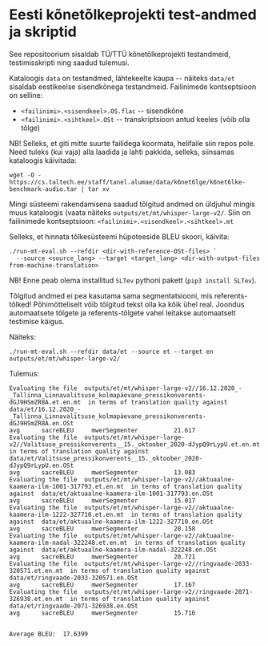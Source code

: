 # Eesti kõnetõlkeprojekti test-andmed ja skriptid
  
See repositoorium sisaldab TÜ/TTÜ kõnetõlkeprojekti testandmeid,
testimisskripti ning saadud tulemusi.

Kataloogis `data` on testandmed, lähtekeelte kaupa -- näiteks `data/et`
sisaldab eestikeelse sisendkõnega testandmeid. Failinimede kontseptsioon
on selline:

  * `<failinimi>.<sisendkeel>.OS.flac` -- sisendkõne 
  * `<failinimi>.<sihtkeel>.OSt` -- transkriptsioon antud keeles (võib olla tõlge)
  
  
NB! Selleks, et giti mitte suurte failidega koormata, helifaile siin repos pole.
Need tuleks (kui vaja) alla laadida ja lahti pakkida, selleks, siinsamas kataloogis käivitada:

    wget -O - https://cs.taltech.ee/staff/tanel.alumae/data/k6net6lge/k6net6lke-benchmark-audio.tar | tar xv 
    
Mingi süsteemi rakendamisena saadud tõlgitud andmed on üldjuhul mingis muus kataloogis (vaata näiteks 
`outputs/et/mt/whisper-large-v2/`. Siin on failinimede kontseptsioon: `<failinimi>.<sisendkeel>.<sihtkeel>.mt`

Selleks, et hinnata tõlkesüsteemi hüpoteeside BLEU skoori, käivita:

    ./run-mt-eval.sh --refdir <dir-with-reference-OSt-files> `
      --source <source_lang> --target <target_lang> <dir-with-output-files from-machine-translation>

NB! Enne peab olema installitud `SLTev` pythoni pakett (`pip3 install SLTev`).  
  
Tõlgitud andmed ei pea kasutama sama segmentatsiooni, mis referents-tõlked! Põhimõtteliselt võib 
tõlgitud tekst olla ka kõik ühel real. Joondus automaatsete tõlgete ja referents-tõlgete vahel leitakse automaatselt testimise käigus.
  

  
Näiteks:

    ./run-mt-eval.sh --refdir data/et --source et --target en outputs/et/mt/whisper-large-v2/
   
Tulemus:

    Evaluating the file  outputs/et/mt/whisper-large-v2//16.12.2020_-_Tallinna_Linnavalitsuse_kolmapäevane_pressikonverents-dGJ9HSmZR8A.et.en.mt  in terms of translation quality against  data/et/16.12.2020_-_Tallinna_Linnavalitsuse_kolmapäevane_pressikonverents-dGJ9HSmZR8A.en.OSt
    avg      sacreBLEU     mwerSegmenter          21.617
    Evaluating the file  outputs/et/mt/whisper-large-v2//Valitsuse_pressikonverents__15._oktoober_2020-dJypQ9rLypU.et.en.mt  in terms of translation quality against  data/et/Valitsuse_pressikonverents__15._oktoober_2020-dJypQ9rLypU.en.OSt
    avg      sacreBLEU     mwerSegmenter          13.083
    Evaluating the file  outputs/et/mt/whisper-large-v2//aktuaalne-kaamera-ilm-1001-317793.et.en.mt  in terms of translation quality against  data/et/aktuaalne-kaamera-ilm-1001-317793.en.OSt
    avg      sacreBLEU     mwerSegmenter          15.017
    Evaluating the file  outputs/et/mt/whisper-large-v2//aktuaalne-kaamera-ilm-1222-327710.et.en.mt  in terms of translation quality against  data/et/aktuaalne-kaamera-ilm-1222-327710.en.OSt
    avg      sacreBLEU     mwerSegmenter          20.158
    Evaluating the file  outputs/et/mt/whisper-large-v2//aktuaalne-kaamera-ilm-nadal-322248.et.en.mt  in terms of translation quality against  data/et/aktuaalne-kaamera-ilm-nadal-322248.en.OSt
    avg      sacreBLEU     mwerSegmenter          20.721
    Evaluating the file  outputs/et/mt/whisper-large-v2//ringvaade-2033-320571.et.en.mt  in terms of translation quality against  data/et/ringvaade-2033-320571.en.OSt
    avg      sacreBLEU     mwerSegmenter          17.167
    Evaluating the file  outputs/et/mt/whisper-large-v2//ringvaade-2071-326938.et.en.mt  in terms of translation quality against  data/et/ringvaade-2071-326938.en.OSt
    avg      sacreBLEU     mwerSegmenter          15.716


    Average BLEU:  17.6399
